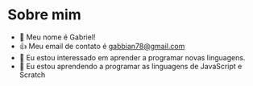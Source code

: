 # Sobre mim

- 🔭 Meu nome é Gabriel!
- :+1: Meu email de contato é gabbian78@gmail.com 
- 🌱 Eu estou interessado em aprender a programar novas linguagens.
- 👯 Eu estou aprendendo a programar as linguagens de JavaScript e Scratch
